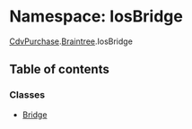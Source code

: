 # Namespace: IosBridge

[CdvPurchase](CdvPurchase.md).[Braintree](CdvPurchase.Braintree.md).IosBridge

## Table of contents

### Classes

- [Bridge](../classes/CdvPurchase.Braintree.IosBridge.Bridge.md)
